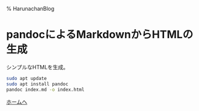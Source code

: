 % HarunachanBlog

# pandocによるMarkdownからHTMLの生成

シンプルなHTMLを生成。

```sh
sudo apt update
sudo apt install pandoc
pandoc index.md -o index.html
```


[ホームへ](https://harunachan.com/)
